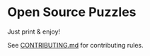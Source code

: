 # Open Source Puzzles

Just print & enjoy!

See [CONTRIBUTING.md](CONTRIBUTING.md) for contributing rules.